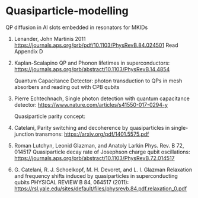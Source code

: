 # Quasiparticle-modelling
QP diffusion in Al slots embedded in resonators for MKIDs
1. Lenander, John Martinis 2011
https://journals.aps.org/prb/pdf/10.1103/PhysRevB.84.024501
Read Appendix D
2. Kaplan-Scalapino QP and Phonon lifetimes in superconductors: https://journals.aps.org/prb/abstract/10.1103/PhysRevB.14.4854
   
   Quantum Capacitance Detector:
   photon transduction to QPs in mesh absorbers and reading out with CPB qubits
4. Pierre Echtechnach, Single photon detection with quantum capacitance detector: https://www.nature.com/articles/s41550-017-0294-y

   Quasiparticle parity concept:
5. Catelani, Parity switching and decoherence by quasiparticles in single-junction transmons: https://arxiv.org/pdf/1401.5575.pdf
6. Roman Lutchyn, Leonid Glazman, and Anatoly Larkin Phys. Rev. B 72, 014517 Quasiparticle decay rate of Josephson charge qubit oscillations: https://journals.aps.org/prb/abstract/10.1103/PhysRevB.72.014517
7. G. Catelani, R. J. Schoelkopf, M. H. Devoret, and L. I. Glazman Relaxation and frequency shifts induced by quasiparticles in superconducting qubits
   PHYSICAL REVIEW B 84, 064517 (2011): https://rsl.yale.edu/sites/default/files/physrevb.84.pdf.relaxation_0.pdf



